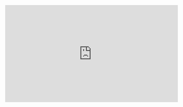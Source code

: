 <iframe width="560" height="315" src="https://www.youtube.com/embed/MjOv1OPh54g?si=CKzMFvBpDuJTDstG" title="YouTube video player" frameborder="0" allow="accelerometer; autoplay; clipboard-write; encrypted-media; gyroscope; picture-in-picture; web-share" allowfullscreen></iframe>